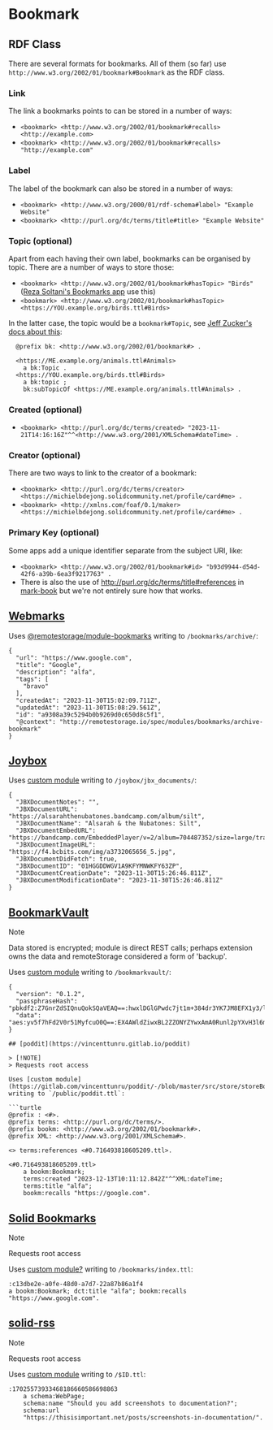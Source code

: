 # Bookmark

## RDF Class
There are several formats for bookmarks. All of them (so far) use `http://www.w3.org/2002/01/bookmark#Bookmark` as the RDF class.

### Link
The link a bookmarks points to can be stored in a number of ways:
* `<bookmark> <http://www.w3.org/2002/01/bookmark#recalls> <http://example.com>`
* `<bookmark> <http://www.w3.org/2002/01/bookmark#recalls> "http://example.com"`

### Label
The label of the bookmark can also be stored in a number of ways:
* `<bookmark> <http://www.w3.org/2000/01/rdf-schema#label> "Example Website"`
* `<bookmark> <http://purl.org/dc/terms/title#title> "Example Website"`

### Topic (optional)
Apart from each having their own label, bookmarks can be organised by topic. There are a number of ways to store those:
* `<bookmark> <http://www.w3.org/2002/01/bookmark#hasTopic> "Birds"` ([Reza Soltani's Bookmarks app](https://github.com/soltanireza65/soukai-solid-app) use this)
* `<bookmark> <http://www.w3.org/2002/01/bookmark#hasTopic> <https://YOU.example.org/birds.ttl#Birds>`

In the latter case, the topic would be a `bookmark#Topic`, see [Jeff Zucker's docs about this](https://github.com/jeff-zucker/linked-bookmarks/blob/4fe5331084c8230a9d8477ad3388316151c6891d/README.md?plain=1#L10-L18):
```
  @prefix bk: <http://www.w3.org/2002/01/bookmark#> .

  <https://ME.example.org/animals.ttl#Animals>
    a bk:Topic .
  <https://YOU.example.org/birds.ttl#Birds>
    a bk:topic ;
    bk:subTopicOf <https://ME.example.org/animals.ttl#Animals> .
```
### Created (optional)
* `<bookmark> <http://purl.org/dc/terms/created> "2023-11-21T14:16:16Z"^^<http://www.w3.org/2001/XMLSchema#dateTime> .`

### Creator (optional)
There are two ways to link to the creator of a bookmark:
* `<bookmark> <http://purl.org/dc/terms/creator> <https://michielbdejong.solidcommunity.net/profile/card#me> .`
* `<bookmark> <http://xmlns.com/foaf/0.1/maker> <https://michielbdejong.solidcommunity.net/profile/card#me> .`

### Primary Key (optional)
Some apps add a unique identifier separate from the subject URI, like:
* `<bookmark> <http://www.w3.org/2002/01/bookmark#id> "b93d9944-d54d-42f6-a39b-6ea3f9217763" .`
* There is also the use of <http://purl.org/dc/terms/title#references> in [mark-book](https://github.com/mark-book/markbook/blob/123fadd211d9a42c43e2d9a5e7eeba81bb6b3fd6/bin/reddit.js#L32) but we're not entirely sure how that works.

## [Webmarks](https://webmarks.5apps.com)

Uses [@remotestorage/module-bookmarks](https://www.npmjs.com/package/@remotestorage/module-bookmarks) writing to `/bookmarks/archive/`:

```
{
  "url": "https://www.google.com",
  "title": "Google",
  "description": "alfa",
  "tags": [
    "bravo"
  ],
  "createdAt": "2023-11-30T15:02:09.711Z",
  "updatedAt": "2023-11-30T15:08:29.561Z",
  "id": "a9308a39c5294b0b9269d0c650d8c5f1",
  "@context": "http://remotestorage.io/spec/modules/bookmarks/archive-bookmark"
}
```

## [Joybox](https://joybox.rosano.ca)

Uses [custom module](https://github.com/rosano/joybox/blob/master/os-app/_shared/JBXDocument/main.js) writing to `/joybox/jbx_documents/`:

```
{
  "JBXDocumentNotes": "",
  "JBXDocumentURL": "https://alsarahthenubatones.bandcamp.com/album/silt",
  "JBXDocumentName": "Alsarah & the Nubatones: Silt",
  "JBXDocumentEmbedURL": "https://bandcamp.com/EmbeddedPlayer/v=2/album=704487352/size=large/tracklist=false/artwork=small/",
  "JBXDocumentImageURL": "https://f4.bcbits.com/img/a3732065656_5.jpg",
  "JBXDocumentDidFetch": true,
  "JBXDocumentID": "01HGGDDWGV1A9KFYMNWKFY63ZP",
  "JBXDocumentCreationDate": "2023-11-30T15:26:46.811Z",
  "JBXDocumentModificationDate": "2023-11-30T15:26:46.811Z"
}
```

## [BookmarkVault](https://chromewebstore.google.com/detail/bookmarkvault/fhgbcoincldpdmelkhhanmdlfgafmnma)

> [!NOTE]  
> Data stored is encrypted; module is direct REST calls; perhaps extension owns the data and remoteStorage considered a form of 'backup'.

Uses [custom module](https://gitlab.com/zookatron/bookmarkvault/-/blob/master/src/background/remotestorage.ts) writing to `/bookmarkvault/`:

```
{
  "version": "0.1.2",
  "passphraseHash": "pbkdf2:Z7GnrZdSIQnuQokSQaVEAQ==:hwxlDGlGPwdc7jt1m+384dr3YK7JM8EFX1y3/lblqR4=",
  "data": "aes:yv5f7hFd2V0r51MyfcuO0Q==:EX4AWldZiwxBL2ZZONYZYwxAmA0Runl2pYXvH3l6m64wJrPiiM9oZp1F24njtBZ5A6TOk1iBhcIvyp2RsOSWoOMJ5oryjPG6fJfjxnzwr3atNRxUoQYOlU2cxaVlqSDgFc3oxSTz2beIyhCI5pCknL3vlEwdjpSIgKejlsNVo6+G6tKJKV2cbZ9IXy32bumfHBX6j/i6xHQpa7/NhxXbxA=="
}

## [poddit](https://vincenttunru.gitlab.io/poddit)

> [!NOTE]  
> Requests root access

Uses [custom module](https://gitlab.com/vincenttunru/poddit/-/blob/master/src/store/storeBookmark.ts) writing to `/public/poddit.ttl`:

```turtle
@prefix : <#>.
@prefix terms: <http://purl.org/dc/terms/>.
@prefix bookm: <http://www.w3.org/2002/01/bookmark#>.
@prefix XML: <http://www.w3.org/2001/XMLSchema#>.

<> terms:references <#0.716493818605209.ttl>.

<#0.716493818605209.ttl>
    a bookm:Bookmark;
    terms:created "2023-12-13T10:11:12.842Z"^^XML:dateTime;
    terms:title "alfa";
    bookm:recalls "https://google.com".
```

## [Solid Bookmarks](https://bookmarks.pondersource.net)

> [!NOTE]  
> Requests root access

Uses [custom module?](https://github.com/pondersource/solidBookmarker/blob/main/src/utils/index.ts) writing to `/bookmarks/index.ttl`:

```turtle
:c13dbe2e-a0fe-48d0-a7d7-22a87b86a1f4
a bookm:Bookmark; dct:title "alfa"; bookm:recalls "https://www.google.com".
```

## [solid-rss](https://rrustom.github.io/solid-rss/)

> [!NOTE]  
> Requests root access

Uses [custom module](https://github.com/RRustom/solid-rss/blob/main/src/helpers/addArticle.js) writing to `/$ID.ttl`:

```turtle
:17025573933468186660586698863
    a schema:WebPage;
    schema:name "Should you add screenshots to documentation?";
    schema:url
    "https://thisisimportant.net/posts/screenshots-in-documentation/".
```

